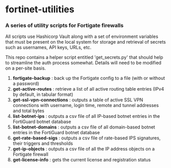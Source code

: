 # fortinet-utilities
### A series of utility scripts for Fortigate firewalls
All scripts use Hashicorp Vault along with a set of environment variables that must be present on the local system for storage and retrieval of secrets such as usernames, API keys, URLs, etc.

This repo contains a helper script entitled 'get_secrets.py' that should help to streamline the auth process somewhat.  Details will need to be modified on a per-site basis.

1. <b>fortigate-backup</b> : back up the Fortigate config to a file (with or without a password)
2. <b>get-active-routes</b> : retrieve a list of all active routing table entries (IPv4 by default, in tabular format)
3. <b>get-ssl-vpn-connections</b> : outputs a table of active SSL VPN connections with username, login time, remote and tunnel addresses and total bytes
4. <b>list-botnet-ips</b> : outputs a csv file of all IP-based botnet entries in the FortiGuard botnet database
5. <b>list-botnet-domains</b> : outputs a csv file of all domain-based botnet entries in the FortiGuard botnet database
6. <b>get-rate-based-sigs</b> : outputs a csv file of rate-based IPS signatures, their triggers and thresholds
7. <b>get-ip-objects</b> : outputs a csv file of all the IP address objects on a Fortigate firewall
8. <b>get-license-info</b> : gets the current license and registration status